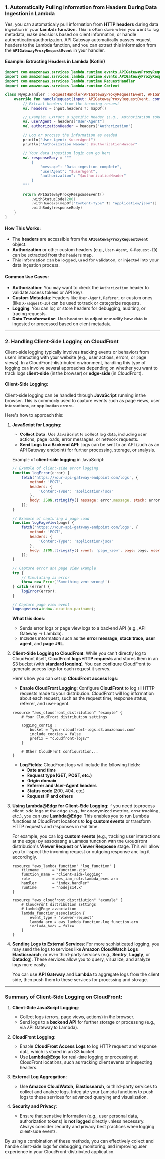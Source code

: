 ### 1. **Automatically Pulling Information from Headers During Data Ingestion in Lambda**
Yes, you can automatically pull information from **HTTP headers** during data ingestion in your **Lambda function**. This is often done when you want to log metadata, make decisions based on client information, or handle authentication/authorization. API Gateway automatically passes request headers to the Lambda function, and you can extract this information from the **`APIGatewayProxyRequestEvent`** in your handler.

#### Example: Extracting Headers in Lambda (Kotlin)

```kotlin
import com.amazonaws.services.lambda.runtime.events.APIGatewayProxyRequestEvent
import com.amazonaws.services.lambda.runtime.events.APIGatewayProxyResponseEvent
import com.amazonaws.services.lambda.runtime.RequestHandler
import com.amazonaws.services.lambda.runtime.Context

class MyApiHandler : RequestHandler<APIGatewayProxyRequestEvent, APIGatewayProxyResponseEvent> {
    override fun handleRequest(input: APIGatewayProxyRequestEvent, context: Context): APIGatewayProxyResponseEvent {
        // Extract headers from the incoming request
        val headers = input.headers ?: mapOf()

        // Example: Extract a specific header (e.g., Authorization token, User-Agent, etc.)
        val userAgent = headers["User-Agent"]
        val authorizationHeader = headers["Authorization"]

        // Log or process the information as needed
        println("User-Agent: $userAgent")
        println("Authorization Header: $authorizationHeader")

        // Your data ingestion logic can go here
        val responseBody = """
            {
                "message": "Data ingestion complete",
                "userAgent": "$userAgent",
                "authorization": "$authorizationHeader"
            }
        """
        
        return APIGatewayProxyResponseEvent()
            .withStatusCode(200)
            .withHeaders(mapOf("Content-Type" to "application/json"))
            .withBody(responseBody)
    }
}
```

#### How This Works:
- The **headers** are accessible from the **`APIGatewayProxyRequestEvent`** object.
- **Authorization** or other custom headers (e.g., `User-Agent`, `X-Request-ID`) can be extracted from the `headers` map.
- This information can be logged, used for validation, or injected into your data ingestion process.

#### Common Use Cases:
- **Authorization**: You may want to check the `Authorization` header to validate access tokens or API keys.
- **Custom Metadata**: Headers like `User-Agent`, `Referer`, or custom ones (like `X-Request-ID`) can be used to track or categorize requests.
- **Logging**: You can log or store headers for debugging, auditing, or tracing requests.
- **Data Transformation**: Use headers to adjust or modify how data is ingested or processed based on client metadata.

---

### 2. **Handling Client-Side Logging on CloudFront**
Client-side logging typically involves tracking events or behaviors from users interacting with your website (e.g., user actions, errors, or page views). In a CloudFront-distributed environment, handling this type of logging can involve several approaches depending on whether you want to track logs **client-side** (in the browser) or **edge-side** (in CloudFront).

#### Client-Side Logging:
Client-side logging can be handled through **JavaScript** running in the browser. This is commonly used to capture events such as page views, user interactions, or application errors.

Here's how to approach this:

1. **JavaScript for Logging**:
    - **Collect Data**: Use JavaScript to collect log data, including user actions, page loads, error messages, or network requests.
    - **Send Logs to a Backend API**: Logs can be sent to an API (such as an API Gateway endpoint) for further processing, storage, or analysis.

   Example of **client-side logging** in JavaScript:
   ```javascript
   // Example of client-side error logging
   function logError(error) {
       fetch('https://your-api-gateway-endpoint.com/logs', {
           method: 'POST',
           headers: {
               'Content-Type': 'application/json'
           },
           body: JSON.stringify({ message: error.message, stack: error.stack, userAgent: navigator.userAgent })
       });
   }

   // Example of capturing a page load
   function logPageView(page) {
       fetch('https://your-api-gateway-endpoint.com/logs', {
           method: 'POST',
           headers: {
               'Content-Type': 'application/json'
           },
           body: JSON.stringify({ event: 'page_view', page: page, userAgent: navigator.userAgent })
       });
   }

   // Capture error and page view example
   try {
       // Simulating an error
       throw new Error('Something went wrong!');
   } catch (error) {
       logError(error);
   }

   // Capture page view event
   logPageView(window.location.pathname);
   ```

   **What this does**:
    - Sends error logs or page view logs to a backend API (e.g., API Gateway -> Lambda).
    - Includes information such as the **error message**, **stack trace**, **user agent**, and **page URL**.

2. **Client-Side Logging to CloudFront**:
   While you can't directly log to CloudFront itself, CloudFront **logs HTTP requests** and stores them in an S3 bucket (with **standard logging**). You can configure CloudFront to generate access logs for each request it serves.

   Here's how you can set up **CloudFront access logs**:

    - **Enable CloudFront Logging**: Configure **CloudFront** to log all HTTP requests made to your distribution. CloudFront will log information about each request, such as the request time, response status, referrer, and user-agent.

   ```hcl
   resource "aws_cloudfront_distribution" "example" {
       # Your CloudFront distribution settings

       logging_config {
           bucket = "your-cloudfront-logs.s3.amazonaws.com"
           include_cookies = false
           prefix = "cloudfront-logs/"
       }

       # Other CloudFront configuration...
   }
   ```

    - **Log Fields**: CloudFront logs will include the following fields:
        - **Date and time**
        - **Request type (GET, POST, etc.)**
        - **Origin domain**
        - **Referrer and User-Agent headers**
        - **Status code** (200, 404, etc.)
        - **Request IP and others**

3. **Using Lambda@Edge for Client-Side Logging**:
   If you need to process client-side logs at the edge (e.g., for anonymized metrics, error tracking, etc.), you can use **Lambda@Edge**. This enables you to run Lambda functions at CloudFront locations to **log custom events** or transform HTTP requests and responses in real time.

   For example, you can log **custom events** (e.g., tracking user interactions at the edge) by associating a Lambda function with the CloudFront distribution's **Viewer Request** or **Viewer Response** stage. This will allow you to inspect the incoming request or outgoing response and log it accordingly.

   ```hcl
   resource "aws_lambda_function" "log_function" {
       filename      = "function.zip"
       function_name = "client-side-logging"
       role          = aws_iam_role.lambda_exec.arn
       handler       = "index.handler"
       runtime       = "nodejs14.x"
   }

   resource "aws_cloudfront_distribution" "example" {
       # CloudFront distribution settings
       # Lambda@Edge association
       lambda_function_association {
           event_type = "viewer-request"
           lambda_arn = aws_lambda_function.log_function.arn
           include_body = false
       }
   }
   ```

4. **Sending Logs to External Services**:
   For more sophisticated logging, you may send the logs to services like **Amazon CloudWatch Logs**, **Elasticsearch**, or even third-party services (e.g., **Sentry**, **Loggly**, or **Datadog**). These services allow you to query, visualize, and analyze logs more easily.

   You can use **API Gateway** and **Lambda** to aggregate logs from the client side, then push them to these services for processing and storage.

---

### Summary of Client-Side Logging on CloudFront:
1. **Client-Side JavaScript Logging**:
    - Collect logs (errors, page views, actions) in the browser.
    - Send logs to a **backend API** for further storage or processing (e.g., via API Gateway to Lambda).

2. **CloudFront Logging**:
    - Enable **CloudFront Access Logs** to log HTTP request and response data, which is stored in an S3 bucket.
    - Use **Lambda@Edge** for real-time logging or processing at CloudFront locations, such as tracking client events or inspecting headers.

3. **External Log Aggregation**:
    - Use **Amazon CloudWatch**, **Elasticsearch**, or third-party services to collect and analyze logs. Integrate your Lambda functions to push logs to these services for advanced querying and visualization.

4. **Security and Privacy**:
    - Ensure that sensitive information (e.g., user personal data, authorization tokens) is **not logged** directly unless necessary. Always consider security and privacy best practices when logging client-side events.

By using a combination of these methods, you can effectively collect and handle client-side logs for debugging, monitoring, and improving user experience in your CloudFront-distributed application.